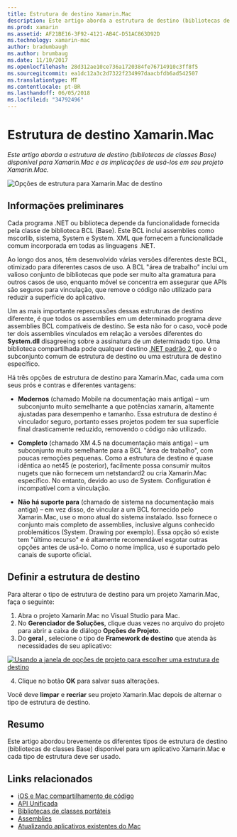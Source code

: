 ```yaml
---
title: Estrutura de destino Xamarin.Mac
description: Este artigo aborda a estrutura de destino (bibliotecas de classes Base) disponível para Xamarin.Mac e as implicações de usá-los em seu projeto Xamarin.Mac.
ms.prod: xamarin
ms.assetid: AF21BE16-3F92-4121-AB4C-D51AC863D92D
ms.technology: xamarin-mac
author: bradumbaugh
ms.author: brumbaug
ms.date: 11/10/2017
ms.openlocfilehash: 28d312ae10ce736a1720384fe76714910c3ff8f5
ms.sourcegitcommit: ea1dc12a3c2d7322f234997daacbfdb6ad542507
ms.translationtype: MT
ms.contentlocale: pt-BR
ms.lasthandoff: 06/05/2018
ms.locfileid: "34792496"
---
```

# <a name="target-framework-for-xamarinmac"></a>Estrutura de destino Xamarin.Mac

_Este artigo aborda a estrutura de destino (bibliotecas de classes Base) disponível para Xamarin.Mac e as implicações de usá-los em seu projeto Xamarin.Mac._

![Opções de estrutura para Xamarin.Mac de destino](target-framework-images/select-target.png "opções Xamarin.Mac do framework de destino")

## <a name="background"></a>Informações preliminares

Cada programa .NET ou biblioteca depende da funcionalidade fornecida pela classe de biblioteca BCL (Base). Este BCL inclui assemblies como mscorlib, sistema, System e System. XML que fornecem a funcionalidade comum incorporada em todas as linguagens .NET.

Ao longo dos anos, têm desenvolvido várias versões diferentes deste BCL, otimizado para diferentes casos de uso. A BCL "área de trabalho" inclui um valioso conjunto de bibliotecas que pode ser muito alta gramatura para outros casos de uso, enquanto móvel se concentra em assegurar que APIs são seguros para vinculação, que remove o código não utilizado para reduzir a superfície do aplicativo.

Um as mais importante repercussões dessas estruturas de destino diferente, é que todos os assemblies em um determinado programa *deve* assemblies BCL compatíveis de destino. Se esta não for o caso, você pode ter dois assemblies vinculados em relação a versões diferentes do **System.dll** disagreeing sobre a assinatura de um determinado tipo. Uma biblioteca compartilhada pode qualquer destino [.NET padrão 2](https://blog.xamarin.com/share-code-net-standard-2-0/), que é o subconjunto comum de estrutura de destino ou uma estrutura de destino específico.

Há três opções de estrutura de destino para Xamarin.Mac, cada uma com seus prós e contras e diferentes vantagens:

- **Modernos** (chamado Mobile na documentação mais antiga) – um subconjunto muito semelhante a que potências xamarin, altamente ajustadas para desempenho e tamanho. Essa estrutura de destino é vinculador seguro, portanto esses projetos podem ter sua superfície final drasticamente reduzido, removendo o código não utilizado.

- **Completo** (chamado XM 4.5 na documentação mais antiga) – um subconjunto muito semelhante para a BCL "área de trabalho", com poucas remoções pequenas. Como a estrutura de destino é quase idêntica ao net45 (e posterior), facilmente possa consumir muitos nugets que não fornecem um netstandard2 ou cria Xamarin.Mac específico. No entanto, devido ao uso de System. Configuration é incompatível com a vinculação.

- **Não há suporte para** (chamado de sistema na documentação mais antiga) – em vez disso, de vincular a um BCL fornecido pelo Xamarin.Mac, use o mono atual do sistema instalado. Isso fornece o conjunto mais completo de assemblies, inclusive alguns conhecido problemáticos (System. Drawing por exemplo). Essa opção só existe tem "último recurso" e é altamente recomendável esgotar outras opções antes de usá-lo. Como o nome implica, uso é suportado pelo canais de suporte oficial.

## <a name="setting-the-target-framework"></a>Definir a estrutura de destino

Para alterar o tipo de estrutura de destino para um projeto Xamarin.Mac, faça o seguinte:

1. Abra o projeto Xamarin.Mac no Visual Studio para Mac.
2. No **Gerenciador de Soluções**, clique duas vezes no arquivo do projeto para abrir a caixa de diálogo **Opções de Projeto**.
3. Do **geral** , selecione o tipo de **Framework de destino** que atenda às necessidades de seu aplicativo:

  [![Usando a janela de opções de projeto para escolher uma estrutura de destino](target-framework-images/select-target-full.png "usando a janela de opções de projeto para escolher uma estrutura de destino")](target-framework-images/select-target-full-large.png#lightbox)

4. Clique no botão **OK** para salvar suas alterações.

Você deve **limpar** e **recriar** seu projeto Xamarin.Mac depois de alternar o tipo de estrutura de destino.

## <a name="summary"></a>Resumo

Este artigo abordou brevemente os diferentes tipos de estrutura de destino (bibliotecas de classes Base) disponível para um aplicativo Xamarin.Mac e cada tipo de estrutura deve ser usado.


## <a name="related-links"></a>Links relacionados

- [iOS e Mac compartilhamento de código](~/cross-platform/macios/index.md)
- [API Unificada](~/cross-platform/macios/unified/index.md)
- [Bibliotecas de classes portáteis](~/cross-platform/app-fundamentals/pcl.md)
- [Assemblies](~/cross-platform/internals/available-assemblies.md)
- [Atualizando aplicativos existentes do Mac](~/cross-platform/macios/unified/updating-mac-apps.md)
